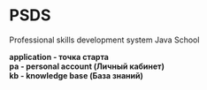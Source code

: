 # PSDS
Professional skills development system Java School 

**application - точка старта**\
**pa - personal account (Личный кабинет)**\
**kb - knowledge base (База знаний)**